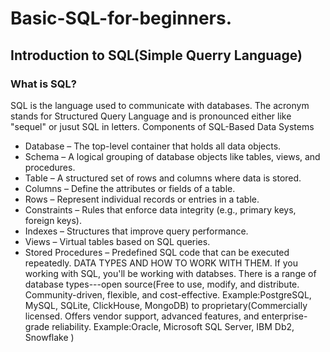 # Basic-SQL-for-beginners.
## Introduction to SQL(Simple Querry Language)
### What is SQL?
SQL is the language used to communicate with databases. The acronym stands for Structured Query Language and is pronounced either like "sequel" or jusut SQL in letters.
Components of SQL-Based Data Systems
- Database – The top-level container that holds all data objects.
- Schema – A logical grouping of database objects like tables, views, and procedures.
- Table – A structured set of rows and columns where data is stored.
- Columns – Define the attributes or fields of a table.
- Rows – Represent individual records or entries in a table.
- Constraints – Rules that enforce data integrity (e.g., primary keys, foreign keys).
- Indexes – Structures that improve query performance.
- Views – Virtual tables based on SQL queries.
- Stored Procedures – Predefined SQL code that can be executed repeatedly.
 DATA TYPES AND HOW TO WORK WITH THEM.
If you working with SQL, you'll be working with databses.
   There is a range of database types---open source(Free to use, modify, and distribute. Community-driven, flexible, and cost-effective.
Example:PostgreSQL, MySQL, SQLite, ClickHouse, MongoDB) to proprietary(Commercially licensed. Offers vendor support, advanced features, and enterprise-grade reliability. Example:Oracle, Microsoft SQL Server, IBM Db2, Snowflake
)
